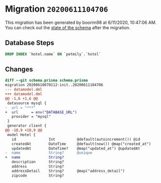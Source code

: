 # Migration `20200611104706`

This migration has been generated by boorim98 at 6/11/2020, 10:47:06 AM.
You can check out the [state of the schema](./schema.prisma) after the migration.

## Database Steps

```sql
DROP INDEX `hotel.name` ON `petmily`.`hotel`
```

## Changes

```diff
diff --git schema.prisma schema.prisma
migration 20200610070112-init..20200611104706
--- datamodel.dml
+++ datamodel.dml
@@ -1,6 +1,6 @@
 datasource mysql {
-  url = "***"
+  url      = env("DATABASE_URL")
   provider = "mysql"
 }
 generator client {
@@ -10,9 +10,9 @@
 model Hotel {
   id               Int          @default(autoincrement()) @id
   createdAt        DateTime     @default(now()) @map("created_at")
   updatedAt        DateTime?    @map("updated_at") @updatedAt
-  name             String?      @unique
+  name             String?
   description      String?
   address          String?
   addressDetail    String?      @map("address_detail")
   zipcode          String?
```


